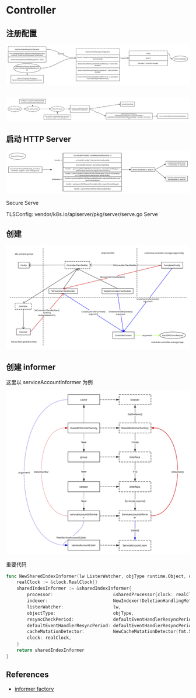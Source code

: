 # Controller

## 注册配置

![New Config](images/configuration-preparation.svg)

## 

![Run](images/run-kube-controller-manager.svg)

## 启动 HTTP Server

![Start HTTP Server](images/start-http-server.svg)

Secure Serve

TLSConfig: vendor/k8s.io/apiserver/pkg/server/serve.go Serve

## 创建 

![create controller context](images/create-controller-context.svg)

## 创建 informer

这里以 serviceAccountInformer 为例

![service account informer](images/service-account-informer.svg)

重要代码

```go
func NewSharedIndexInformer(lw ListerWatcher, objType runtime.Object, defaultEventHandlerResyncPeriod time.Duration, indexers Indexers) SharedIndexInformer {
	realClock := &clock.RealClock{}
	sharedIndexInformer := &sharedIndexInformer{
		processor:                       &sharedProcessor{clock: realClock},
		indexer:                         NewIndexer(DeletionHandlingMetaNamespaceKeyFunc, indexers),
		listerWatcher:                   lw,
		objectType:                      objType,
		resyncCheckPeriod:               defaultEventHandlerResyncPeriod,
		defaultEventHandlerResyncPeriod: defaultEventHandlerResyncPeriod,
		cacheMutationDetector:           NewCacheMutationDetector(fmt.Sprintf("%T", objType)),
		clock: realClock,
	}
	return sharedIndexInformer
}
```

## References

* [informer factory](../client-go/informer_factory.md)

